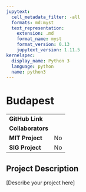 ```yaml
---
jupytext:
  cell_metadata_filter: -all
  formats: md:myst
  text_representation:
    extension: .md
    format_name: myst
    format_version: 0.13
    jupytext_version: 1.11.5
kernelspec:
  display_name: Python 3
  language: python
  name: python3
---
```


# Budapest

| | |
| -------------- | ----------------------------- |
| **GitHub Link**  | |
| **Collaborators**|             |
| **MIT Project**  | No                    |
| **SIG Project**  | No                    |


## Project Description
[Describe your project here]
